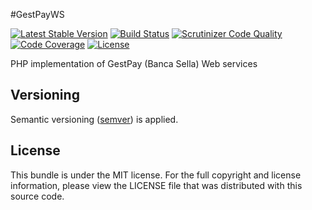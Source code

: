 #GestPayWS

[![Latest Stable Version](https://poser.pugx.org/endelwar/gestpayws/v/stable.svg)](https://packagist.org/packages/endelwar/gestpayws)
[![Build Status](https://travis-ci.org/endelwar/GestPayWS.svg?branch=master)](https://travis-ci.org/endelwar/GestPayWS)
[![Scrutinizer Code Quality](https://scrutinizer-ci.com/g/endelwar/GestPayWS/badges/quality-score.png?b=master)](https://scrutinizer-ci.com/g/endelwar/GestPayWS/?branch=master)
[![Code Coverage](https://scrutinizer-ci.com/g/endelwar/GestPayWS/badges/coverage.png?b=master)](https://scrutinizer-ci.com/g/endelwar/GestPayWS/?branch=master)
[![License](https://poser.pugx.org/endelwar/gestpayws/license.svg)](https://packagist.org/packages/endelwar/gestpayws)

PHP implementation of GestPay (Banca Sella) Web services

## Versioning

Semantic versioning ([semver](http://semver.org/)) is applied.

## License

This bundle is under the MIT license. For the full copyright and license information, please view the LICENSE file that
was distributed with this source code.
